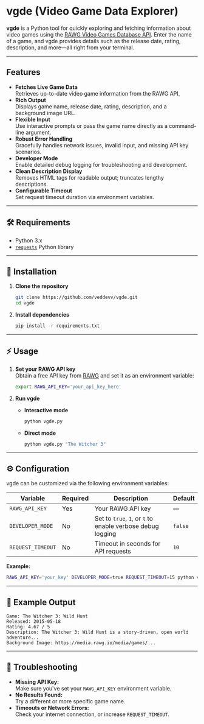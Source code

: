 # vgde (Video Game Data Explorer)

**vgde** is a Python tool for quickly exploring and fetching information about video games using the [RAWG Video Games Database API](https://rawg.io/apidocs). Enter the name of a game, and vgde provides details such as the release date, rating, description, and more—all right from your terminal.

---

## Features

- **Fetches Live Game Data**  
  Retrieves up-to-date video game information from the RAWG API.
- **Rich Output**  
  Displays game name, release date, rating, description, and a background image URL.
- **Flexible Input**  
  Use interactive prompts or pass the game name directly as a command-line argument.
- **Robust Error Handling**  
  Gracefully handles network issues, invalid input, and missing API key scenarios.
- **Developer Mode**  
  Enable detailed debug logging for troubleshooting and development.
- **Clean Description Display**  
  Removes HTML tags for readable output; truncates lengthy descriptions.
- **Configurable Timeout**  
  Set request timeout duration via environment variables.

---

## 🛠 Requirements

- Python 3.x
- [`requests`](https://pypi.org/project/requests/) Python library

---

## 🚀 Installation

1. **Clone the repository**
    ```sh
    git clone https://github.com/veddevv/vgde.git
    cd vgde
    ```

2. **Install dependencies**
    ```sh
    pip install -r requirements.txt
    ```

---

## ⚡️ Usage

1. **Set your RAWG API key**  
   Obtain a free API key from [RAWG](https://rawg.io/apidocs) and set it as an environment variable:
    ```sh
    export RAWG_API_KEY='your_api_key_here'
    ```

2. **Run vgde**
    - **Interactive mode**  
      ```sh
      python vgde.py
      ```
    - **Direct mode**  
      ```sh
      python vgde.py "The Witcher 3"
      ```

---

## ⚙️ Configuration

vgde can be customized via the following environment variables:

| Variable          | Required | Description                                                   | Default   |
|-------------------|----------|---------------------------------------------------------------|-----------|
| `RAWG_API_KEY`    | Yes      | Your RAWG API key                                             | —         |
| `DEVELOPER_MODE`  | No       | Set to `true`, `1`, or `t` to enable verbose debug logging    | `false`   |
| `REQUEST_TIMEOUT` | No       | Timeout in seconds for API requests                           | `10`      |

**Example:**

```sh
RAWG_API_KEY='your_key' DEVELOPER_MODE=true REQUEST_TIMEOUT=15 python vgde.py "Portal 2"
```

---

## 📝 Example Output

```
Game: The Witcher 3: Wild Hunt
Released: 2015-05-18
Rating: 4.67 / 5
Description: The Witcher 3: Wild Hunt is a story-driven, open world adventure...
Background Image: https://media.rawg.io/media/games/...
```

---

## 🐞 Troubleshooting

- **Missing API Key:**  
  Make sure you've set your `RAWG_API_KEY` environment variable.
- **No Results Found:**  
  Try a different or more specific game name.
- **Timeouts or Network Errors:**  
  Check your internet connection, or increase `REQUEST_TIMEOUT`.
